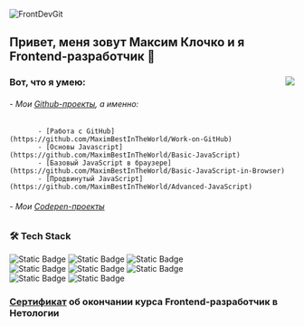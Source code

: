 ![FrontDevGit](https://github.com/user-attachments/assets/449e3d51-ad85-407f-89e2-99ab166abe6a)

## Привет, меня зовут Максим Клочко и я Frontend-разработчик 👋
<div>
<img align="right" src="https://github.com/user-attachments/assets/47c8f60b-3d0c-4658-abce-fec56794d845">

### Вот, что я умею:
###### - Мои [Github-проекты](https://github.com/MaximBestInTheWorld?tab=repositories), а именно:
           - [Работа с GitHub](https://github.com/MaximBestInTheWorld/Work-on-GitHub)
           - [Основы Javascript](https://github.com/MaximBestInTheWorld/Basic-JavaScript)
           - [Базовый JavaScript в браузере](https://github.com/MaximBestInTheWorld/Basic-JavaScript-in-Browser)
           - [Продвинутый JavaScript](https://github.com/MaximBestInTheWorld/Advanced-JavaScript)
###### - Мои [Codepen-проекты](https://codepen.io/BestInTheWorld)
</div>

### 🛠 Tech Stack  
![Static Badge](https://img.shields.io/badge/HTML-black?style=flat&logo=html5)
![Static Badge](https://img.shields.io/badge/CSS-black?style=flat&logo=css)
![Static Badge](https://img.shields.io/badge/JavaScript-black?style=flat&logo=javascript)  
![Static Badge](https://img.shields.io/badge/React-black?style=flat&logo=react)
![Static Badge](https://img.shields.io/badge/Bootstrap-black?style=flat&logo=bootstrap)
![Static Badge](https://img.shields.io/badge/GitHub-black?style=flat&logo=github)  
![Static Badge](https://img.shields.io/badge/Photoshop-black?style=flat)
![Static Badge](https://img.shields.io/badge/Visual%20Studio%20Code%20-black?style=flat)

### [Сертификат](https://github.com/user-attachments/files/18827841/certificate.pdf) об окончании курса Frontend-разработчик в Нетологии

